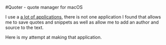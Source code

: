 #Quoter - quote manager for macOS

I use a [a lot of applications](https://github.com/nikitavoloboev/my-mac-os),
there is not one application I found that allows me to save quotes and snippets
as well as allow me to add an author and source to the text. 

Here is my attempt at making that application. 
